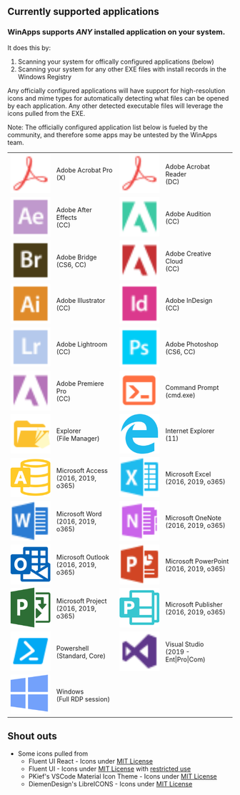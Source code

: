 ## Currently supported applications
### WinApps supports ***ANY*** installed application on your system.

It does this by:
1. Scanning your system for offically configured applications (below)
2. Scanning your system for any other EXE files with install records in the Windows Registry

Any officially configured applications will have support for high-resolution icons and mime types for automatically detecting what files can be opened by each application. Any other detected executable files will leverage the icons pulled from the EXE.

Note: The officially configured application list below is fueled by the community, and therefore some apps may be untested by the WinApps team.

<table cellpadding="10" cellspacing="0" border="0">
  <tr>
    <td><img src="acrobat-x-pro/icon.svg" width="100"></td><td>Adobe Acrobat Pro<br>(X)</td>
    <td><img src="acrobat-reader-dc/icon.svg" width="100"></td><td>Adobe Acrobat Reader<br>(DC)</td>
  </tr>
  <tr>
    <td><img src="aftereffects-cc/icon.svg" width="100"></td><td>Adobe After Effects<br>(CC)</td>
    <td><img src="audition-cc/icon.svg" width="100"></td><td>Adobe Audition<br>(CC)</td>
  </tr>
  <tr>
    <td><img src="bridge-cs6/icon.svg" width="100"></td><td>Adobe Bridge<br>(CS6, CC)</td>
    <td><img src="adobe-cc/icon.svg" width="100"></td><td>Adobe Creative Cloud<br>(CC)</td>
  </tr>
  <tr>
    <td><img src="illustrator-cc/icon.svg" width="100"></td><td>Adobe Illustrator<br>(CC)</td>
    <td><img src="indesign-cc/icon.svg" width="100"></td><td>Adobe InDesign<br>(CC)</td>
  </tr>
  <tr>
    <td><img src="lightroom-cc/icon.svg" width="100"></td><td>Adobe Lightroom<br>(CC)</td>
    <td><img src="photoshop-cc/icon.svg" width="100"></td><td>Adobe Photoshop<br>(CS6, CC)</td>
  </tr>
  <tr>
    <td><img src="premiere-pro-cc/icon.svg" width="100"></td><td>Adobe Premiere Pro<br>(CC)</td>
    <td><img src="cmd/icon.svg" width="100"></td><td>Command Prompt<br>(cmd.exe)</td>
  </tr>
  <tr>
    <td><img src="explorer/icon.svg" width="100"></td><td>Explorer<br>(File Manager)</td>
    <td><img src="iexplorer/icon.svg" width="100"></td><td>Internet Explorer<br>(11)</td>
  </tr>
  <tr>
    <td><img src="access/icon.svg" width="100"></td><td>Microsoft Access<br>(2016, 2019, o365)</td>
    <td><img src="excel/icon.svg" width="100"></td><td>Microsoft Excel<br>(2016, 2019, o365)</td>
  </tr>
  <tr>
    <td><img src="word/icon.svg" width="100"></td><td>Microsoft Word<br>(2016, 2019, o365)</td>
    <td><img src="onenote/icon.svg" width="100"></td><td>Microsoft OneNote<br>(2016, 2019, o365)</td>
  </tr>
  <tr>
    <td><img src="outlook/icon.svg" width="100"></td><td>Microsoft Outlook<br>(2016, 2019, o365)</td>
    <td><img src="powerpoint/icon.svg" width="100"></td><td>Microsoft PowerPoint<br>(2016, 2019, o365)</td>
  </tr>
  <tr>
    <td><img src="project/icon.svg" width="100"></td><td>Microsoft Project<br>(2016, 2019, o365)</td>
    <td><img src="publisher/icon.svg" width="100"></td><td>Microsoft Publisher<br>(2016, 2019, o365)</td>
  </tr>
  <tr>
    <td><img src="powershell/icon.svg" width="100"></td><td>Powershell<br>(Standard, Core)</td>
    <td><img src="vs-enterprise-2019/icon.svg" width="100"></td><td>Visual Studio<br>(2019 - Ent|Pro|Com)</td>
  </tr>
  <tr>
    <td><img src="windows/windows.svg" width="100"></td><td>Windows<br>(Full RDP session)</td>
    <td>&nbsp;</td><td>&nbsp;</td>
  </tr>
</table>

## Shout outs
- Some icons pulled from
  - Fluent UI React - Icons under [MIT License](https://github.com/Fmstrat/fluent-ui-react/blob/master/LICENSE.md) 
  - Fluent UI - Icons under [MIT License](https://github.com/Fmstrat/fluentui/blob/master/LICENSE) with [restricted use](https://static2.sharepointonline.com/files/fabric/assets/microsoft_fabric_assets_license_agreement_nov_2019.pdf)
  - PKief's VSCode Material Icon Theme - Icons under [MIT License](https://github.com/Fmstrat/vscode-material-icon-theme/blob/master/LICENSE.md)
  - DiemenDesign's LibreICONS - Icons under [MIT License](https://github.com/Fmstrat/LibreICONS/blob/master/LICENSE)
  
